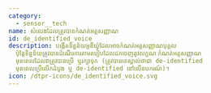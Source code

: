 ```yaml
---
category: 
  - sensor__tech
name: សំលេងដែលត្រូវបានកំណត់អត្តសញ្ញាណ
id: de_identified_voice
description: បង្កើតទិន្នន័យអូឌីយ៉ូដែលអាចកំណត់អត្តសញ្ញាណបុគ្គល
  ប៉ុន្តែទិន្នន័យត្រូវបានដំណើរការតាមរបៀបដែលដកចេញនូវលក្ខណៈកំណត់អត្តសញ្ញាណ
  មុនពេលដែលវាត្រូវបានប្រើ ឬរក្សាទុក (ត្រូវបានគេស្គាល់ថាជា de-identified
  មុនពេលប្រើលើកដំបូង ឬ de-identified នៅលើឧបករណ៍)។
icon: /dtpr-icons/de_identified_voice.svg
---
```

